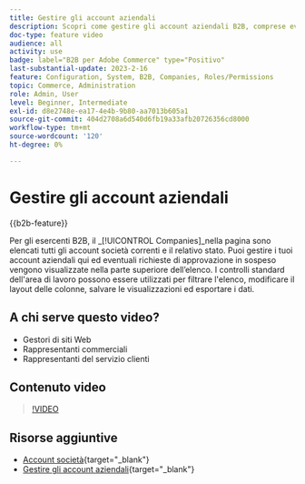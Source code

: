 ```yaml
---
title: Gestire gli account aziendali
description: Scopri come gestire gli account aziendali B2B, comprese eventuali richieste di approvazione in sospeso.
doc-type: feature video
audience: all
activity: use
badge: label="B2B per Adobe Commerce" type="Positivo"
last-substantial-update: 2023-2-16
feature: Configuration, System, B2B, Companies, Roles/Permissions
topic: Commerce, Administration
role: Admin, User
level: Beginner, Intermediate
exl-id: d8e2748e-ea17-4e4b-9b80-aa7013b605a1
source-git-commit: 404d2708a6d540d6fb19a33afb20726356cd8000
workflow-type: tm+mt
source-wordcount: '120'
ht-degree: 0%

---
```


# Gestire gli account aziendali

{{b2b-feature}}

Per gli esercenti B2B, il _[!UICONTROL Companies]_nella pagina sono elencati tutti gli account società correnti e il relativo stato. Puoi gestire i tuoi account aziendali qui ed eventuali richieste di approvazione in sospeso vengono visualizzate nella parte superiore dell’elenco. I controlli standard dell&#39;area di lavoro possono essere utilizzati per filtrare l&#39;elenco, modificare il layout delle colonne, salvare le visualizzazioni ed esportare i dati.

## A chi serve questo video?

- Gestori di siti Web
- Rappresentanti commerciali
- Rappresentanti del servizio clienti

## Contenuto video

>[!VIDEO](https://video.tv.adobe.com/v/344447?quality=12&learn=on)

## Risorse aggiuntive

- [Account società](https://experienceleague.adobe.com/docs/commerce-admin/b2b/companies/account-companies.html){target="_blank"}
- [Gestire gli account aziendali](https://experienceleague.adobe.com/docs/commerce-admin/b2b/companies/account-company-manage.html){target="_blank"}
